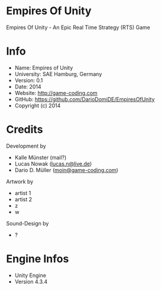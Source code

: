 Empires Of Unity
==============

Empires Of Unity - An Epic Real Time Strategy (RTS) Game

Info
======

* Name: Empires of Unity
* University:	SAE Hamburg, Germany
* Version: 		0.1
* Date: 	    2014
* Website: 	http://game-coding.com
* GitHub: 	https://github.com/DarioDomiDE/EmpiresOfUnity
* Copyright (c) 2014

Credits
======

Development by
  * Kalle Münster (mail?)
  * Lucas Nowak (lucas.n@live.de)
  * Dario D. Müller (moin@game-coding.com)

Artwork by
  * artist 1	
  * artist 2
  * z
  * w

Sound-Design by
  * ?

Engine Infos
===

  * Unity Engine
  * Version 4.3.4
